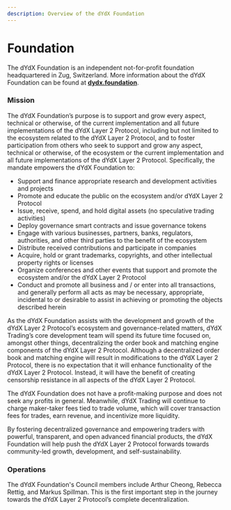 ```yaml
---
description: Overview of the dYdX Foundation
---
```


# Foundation

The dYdX Foundation is an independent not-for-profit foundation headquartered in Zug, Switzerland. More information about the dYdX Foundation can be found at [**dydx.foundation**](https://dydx.foundation).

### Mission

The dYdX Foundation’s purpose is to support and grow every aspect, technical or otherwise, of the current implementation and all future implementations of the dYdX Layer 2 Protocol, including but not limited to the ecosystem related to the dYdX Layer 2 Protocol, and to foster participation from others who seek to support and grow any aspect, technical or otherwise, of the ecosystem or the current implementation and all future implementations of the dYdX Layer 2 Protocol. Specifically, the mandate empowers the dYdX Foundation to:

* Support and finance appropriate research and development activities and projects
* Promote and educate the public on the ecosystem and/or dYdX Layer 2 Protocol
* Issue, receive, spend, and hold digital assets (no speculative trading activities)
* Deploy governance smart contracts and issue governance tokens
* Engage with various businesses, partners, banks, regulators, authorities, and other third parties to the benefit of the ecosystem
* Distribute received contributions and participate in companies
* Acquire, hold or grant trademarks, copyrights, and other intellectual property rights or licenses
* Organize conferences and other events that support and promote the ecosystem and/or the dYdX Layer 2 Protocol
* Conduct and promote all business and / or enter into all transactions, and generally perform all acts as may be necessary, appropriate, incidental to or desirable to assist in achieving or promoting the objects described herein

As the dYdX Foundation assists with the development and growth of the dYdX Layer 2 Protocol’s ecosystem and governance-related matters, dYdX Trading’s core development team will spend its future time focused on, amongst other things, decentralizing the order book and matching engine components of the dYdX Layer 2 Protocol. Although a decentralized order book and matching engine will result in modifications to the dYdX Layer 2 Protocol, there is no expectation that it will enhance functionality of the dYdX Layer 2 Protocol. Instead, it will have the benefit of creating censorship resistance in all aspects of the dYdX Layer 2 Protocol.&#x20;

The dYdX Foundation does not have a profit-making purpose and does not seek any profits in general. Meanwhile, dYdX Trading will continue to charge maker-taker fees tied to trade volume, which will cover transaction fees for trades, earn revenue, and incentivize more liquidity.

By fostering decentralized governance and empowering traders with powerful, transparent, and open advanced financial products, the dYdX Foundation will help push the dYdX Layer 2 Protocol forwards towards community-led growth, development, and self-sustainability.

### Operations

The dYdX Foundation's Council members include Arthur Cheong, Rebecca Rettig, and Markus Spillman. This is the first important step in the journey towards the dYdX Layer 2 Protocol’s complete decentralization.
